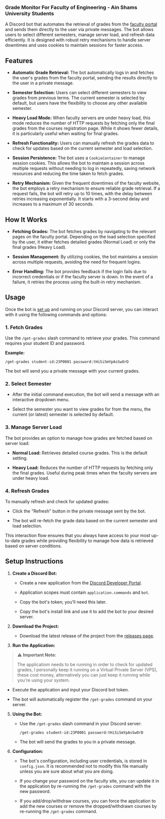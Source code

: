 ### Grade Monitor For Faculty of Engineering - Ain Shams University Students

A Discord bot that automates the retrieval of grades from the [faculty portal](https://eng.asu.edu.eg/login) and sends them directly to the user via private messages. The bot allows users to select different semesters, manage server load, and refresh data efficiently. It is designed with robust retry mechanisms to handle server downtimes and uses cookies to maintain sessions for faster access.

## Features

- **Automatic Grade Retrieval:** The bot automatically logs in and fetches the user's grades from the faculty portal, sending the results directly to the user in a private message.

- **Semester Selection:** Users can select different semesters to view grades from previous terms. The current semester is selected by default, but users have the flexibility to choose any other available semester.

- **Heavy Load Mode:** When faculty servers are under heavy load, this mode reduces the number of HTTP requests by fetching only the final grades from the courses registration page. While it shows fewer details, it is particularly useful when waiting for final grades.

- **Refresh Functionality:** Users can manually refresh the grades data to check for updates based on the current semester and load selection.

- **Session Persistence:** The bot uses a `CookieContainer` to manage session cookies. This allows the bot to maintain a session across multiple requests without needing to log in repeatedly, saving network resources and reducing the time taken to fetch grades.

- **Retry Mechanism:** Given the frequent downtimes of the faculty website, the bot employs a retry mechanism to ensure reliable grade retrieval. If a request fails, the bot will retry up to 10 times, with the delay between retries increasing exponentially. It starts with a 3-second delay and increases to a maximum of 30 seconds.

## How It Works

- **Fetching Grades:** The bot fetches grades by navigating to the relevant pages on the faculty portal. Depending on the load selection specified by the user, it either fetches detailed grades (Normal Load) or only the final grades (Heavy Load).

- **Session Management:** By utilizing cookies, the bot maintains a session across multiple requests, avoiding the need for frequent logins.

- **Error Handling:** The bot provides feedback if the login fails due to incorrect credentials or if the faculty server is down. In the event of a failure, it retries the process using the built-in retry mechanism.

## Usage

Once the bot is [set up](#setup-instructions) and running on your Discord server, you can interact with it using the following commands and options:

### 1. Fetch Grades

Use the `/get-grades` slash command to retrieve your grades. This command requires your student ID and password.

**Example:**

```
/get-grades student-id:23P0001 password:tHiSiSmYpAsSwOrD
```

The bot will send you a private message with your current grades.

### 2. Select Semester

- After the initial command execution, the bot will send a message with an interactive dropdown menu.
  
- Select the semester you want to view grades for from the menu, the current (or latest) semester is selected by default.

### 3. Manage Server Load

The bot provides an option to manage how grades are fetched based on server load:

- **Normal Load:** Retrieves detailed course grades. This is the default setting.

- **Heavy Load:** Reduces the number of HTTP requests by fetching only the final grades. Useful during peak times when the faculty servers are under heavy load.

### 4. Refresh Grades

To manually refresh and check for updated grades:

- Click the "Refresh" button in the private message sent by the bot.

- The bot will re-fetch the grade data based on the current semester and load selection.

This interaction flow ensures that you always have access to your most up-to-date grades while providing flexibility to manage how data is retrieved based on server conditions.

## Setup Instructions

1. **Create a Discord Bot:**

   - Create a new application from the [Discord Developer Portal](https://discord.com/developers/applications).

   - Application scopes must contain `application.commands` and `bot`.

   - Copy the bot's token; you'll need this later.
     
   - Copy the bot's install link and use it to add the bot to your desired server.

2. **Download the Project:**

   - Download the latest release of the project from the [releases page](https://github.com/adamt-eng/grade-monitor/releases).

3. **Run the Application:**
  > ⚠️ **Important Note:** 
  > 
  > The applicatiom needs to be running in order to check for updated grades, I personally keep it running on a Virtual Private Server (VPS), these cost money, alternatively you can just keep it running while you're using your system.

   - Execute the application and input your Discord bot token.

   - The bot will automatically register the `/get-grades` command on your server.

5. **Using the Bot:**

   - Use the `/get-grades` slash command in your Discord server:

     ```
     /get-grades student-id:23P0001 password:tHiSiSmYpAsSwOrD
     ```

   - The bot will send the grades to you in a private message.

6. **Configuration:**

   - The bot's configuration, including user credentials, is stored in `config.json`. It is recommended not to modify this file manually unless you are sure about what you are doing.

   - If you change your password on the faculty site, you can update it in the application by re-running the `/get-grades` command with the new password.
     
   - If you add/drop/withdraw courses, you can force the application to add the new courses or remove the dropped/withdrawn courses by re-running the `/get-grades` command.
